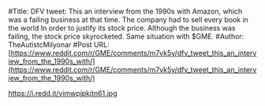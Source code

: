 #Title: DFV tweet: This an interview from the 1990s with Amazon, which was a failing business at that time. The company had to sell every book in the world In order to justify its stock price. Although the business was failing, the stock price skyrocketed. Same situation with $GME.
#Author: TheAutistcMilyonar
#Post URL: [https://www.reddit.com/r/GME/comments/m7vk5y/dfv_tweet_this_an_interview_from_the_1990s_with/](https://www.reddit.com/r/GME/comments/m7vk5y/dfv_tweet_this_an_interview_from_the_1990s_with/)


https://i.redd.it/vimwpjpkjtn61.jpg